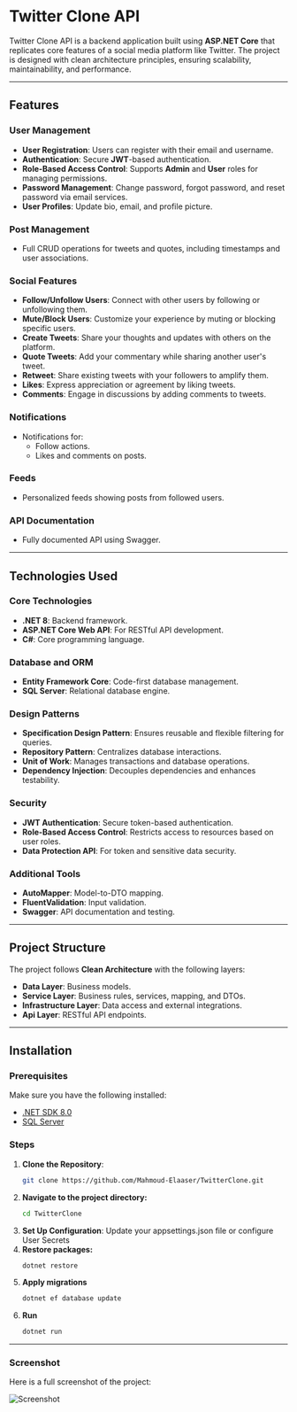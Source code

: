 # Twitter Clone API

Twitter Clone API is a backend application built using **ASP.NET Core** that replicates core features of a social media platform like Twitter. The project is designed with clean architecture principles, ensuring scalability, maintainability, and performance.

---

## Features

### User Management
- **User Registration**: Users can register with their email and username.
- **Authentication**: Secure **JWT**-based authentication.
- **Role-Based Access Control**: Supports **Admin** and **User** roles for managing permissions.
- **Password Management**: Change password, forgot password, and reset password via email services.
- **User Profiles**: Update bio, email, and profile picture.

### Post Management
- Full CRUD operations for tweets and quotes, including timestamps and user associations.

### Social Features
- **Follow/Unfollow Users**: Connect with other users by following or unfollowing them.
- **Mute/Block Users**: Customize your experience by muting or blocking specific users.
- **Create Tweets**: Share your thoughts and updates with others on the platform.
- **Quote Tweets**: Add your commentary while sharing another user's tweet.
- **Retweet**: Share existing tweets with your followers to amplify them.
- **Likes**: Express appreciation or agreement by liking tweets.
- **Comments**: Engage in discussions by adding comments to tweets.

### Notifications
- Notifications for:
  - Follow actions.
  - Likes and comments on posts.

### Feeds
- Personalized feeds showing posts from followed users.


### API Documentation
- Fully documented API using Swagger.

---

## Technologies Used

### Core Technologies
- **.NET 8**: Backend framework.
- **ASP.NET Core Web API**: For RESTful API development.
- **C#**: Core programming language.

### Database and ORM
- **Entity Framework Core**: Code-first database management.
- **SQL Server**: Relational database engine.

### Design Patterns
- **Specification Design Pattern**: Ensures reusable and flexible filtering for queries.
- **Repository Pattern**: Centralizes database interactions.
- **Unit of Work**: Manages transactions and database operations.
- **Dependency Injection**: Decouples dependencies and enhances testability.

### Security
- **JWT Authentication**: Secure token-based authentication.
- **Role-Based Access Control**: Restricts access to resources based on user roles.
- **Data Protection API**: For token and sensitive data security.

### Additional Tools
- **AutoMapper**: Model-to-DTO mapping.
- **FluentValidation**: Input validation.
- **Swagger**: API documentation and testing.

---

## Project Structure
The project follows **Clean Architecture** with the following layers:
- **Data Layer**: Business models.
- **Service Layer**: Business rules, services, mapping, and DTOs.
- **Infrastructure Layer**: Data access and external integrations.
- **Api Layer**: RESTful API endpoints.

---

## Installation

### Prerequisites
Make sure you have the following installed:
- [.NET SDK 8.0](https://dotnet.microsoft.com/)
- [SQL Server](https://www.microsoft.com/en-us/sql-server)

### Steps
1. **Clone the Repository**:
   ```bash
   git clone https://github.com/Mahmoud-Elaaser/TwitterClone.git
2. **Navigate to the project directory:**
   ```bash
   cd TwitterClone
3. **Set Up Configuration**:
   Update your appsettings.json file or configure User Secrets
4. **Restore packages:**
   ```bash
   dotnet restore
5. **Apply migrations**
   ```bash
   dotnet ef database update
6. **Run**
   ```bash
   dotnet run

---

### Screenshot

Here is a full screenshot of the project:

![Screenshot](https://github.com/Mahmoud-Elaaser/TwitterClone/blob/master/TwitterCloneAPI.png)
   
   
 

  


